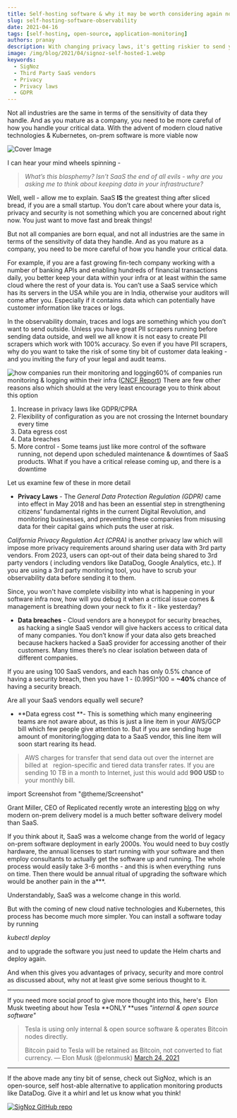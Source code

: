 ```yaml
---
title: Self-hosting software & why it may be worth considering again now
slug: self-hosting-software-observability
date: 2021-04-16
tags: [self-hosting, open-source, application-monitoring]
authors: pranay
description: With changing privacy laws, it's getting riskier to send your data to third party SaaS vendors. In the observability domain, traces and logs are something which you don't want to send outside. Let's find out why self-hosted software solutions are replacing SaaS providers now.
image: /img/blog/2021/04/signoz-self-hosted-1.webp
keywords:
  - SigNoz
  - Third Party SaaS vendors
  - Privacy
  - Privacy laws
  - GDPR
---
```


Not all industries are the same in terms of the sensitivity of data they handle. And as you mature as a company, you need to be more careful of how you handle your critical data. With the advent of modern cloud native technologies & Kubernetes, on-prem software is more viable now

<!--truncate-->

![Cover Image](/img/blog/2021/04/signoz-self-hosted-1.webp)

I can hear your mind wheels spinning -

> _What’s this blasphemy? Isn’t SaaS the end of all evils - why are you asking me to think about keeping data in your infrastructure?_

Well, well - allow me to explain. SaaS **IS** the greatest thing after sliced bread, if you are a small startup. You don’t care about where your data is, privacy and security is not something which you are concerned about right now. You just want to move fast and break things!

But not all companies are born equal, and not all industries are the same in terms of the sensitivity of data they handle. And as you mature as a company, you need to be more careful of how you handle your critical data.

For example, if you are a fast growing fin-tech company working with a number of banking APIs and enabling hundreds of financial transactions daily, you better keep your data within your infra or at least within the same cloud where the rest of your data is. You can’t use a SaaS service which has its servers in the USA while you are in India, otherwise your auditors will come after you. Especially if it contains data which can potentially have customer information like traces or logs.

In the observability domain, traces and logs are something which you don’t want to send outside. Unless you have great PII scrapers running before sending data outside, and well we all know it is not easy to create PII scrapers which work with 100% accuracy. So even if you have PII scrapers, why do you want to take the risk of some tiny bit of customer data leaking - and you inviting the fury of your legal and audit teams.

![how companies run their monitoring and logging](/img/blog/2021/04/onprem-monitoring-tracing.webp)60% of companies run monitoring & logging within their infra ([CNCF Report](https://www.cncf.io/wp-content/uploads/2020/11/CNCF_Survey_Report_2020.pdf))
There are few other reasons also which should at the very least encourage you to think about this option

1. Increase in privacy laws like GDPR/CPRA
2. Flexibility of configuration as you are not crossing the Internet boundary every time
3. Data egress cost
4. Data breaches
5. More control - Some teams just like more control of the software running, not depend upon scheduled maintenance & downtimes of SaaS products. What if you have a critical release coming up, and there is a downtime

Let us examine few of these in more detail

- **Privacy Laws** - The _General Data Protection Regulation (GDPR)_ came into effect in May 2018 and has been an essential step in strengthening citizens’ fundamental rights in the current Digital Revolution, and monitoring businesses, and preventing these companies from misusing data for their capital gains which puts the user at risk.

_California Privacy Regulation Act (CPRA)_ is another privacy law which will impose more privacy requirements around sharing user data with 3rd party vendors. From 2023, users can opt-out of their data being shared to 3rd party vendors ( including vendors like DataDog, Google Analytics, etc.). If you are using a 3rd party monitoring tool, you have to scrub your observability data before sending it to them.

Since, you won't have complete visibility into what is happening in your software infra now, how will you debug it when a critical issue comes & management is breathing down your neck to fix it - like yesterday?

- **Data breaches** - Cloud vendors are a honeypot for security breaches, as hacking a single SaaS vendor will give hackers access to critical data of many companies. You don’t know if your data also gets breached because hackers hacked a SaaS provider for accessing another of their customers. Many times there’s no clear isolation between data of different companies.

If you are using 100 SaaS vendors, and each has only 0.5% chance of having a security breach, then you have 1 - (0.995)^100 = **~40%** chance of having a security breach.

Are all your SaaS vendors equally well secure?

- **Data egress cost **- This is something which many engineering teams are not aware about, as this is just a line item in your AWS/GCP bill which few people give attention to. But if you are sending huge amount of monitoring/logging data to a SaaS vendor, this line item will soon start rearing its head.

> AWS charges for transfer that send data out over the internet are billed at   region-specific and tiered data transfer rates. If you are sending 10 TB in a month to Internet, just this would add **900 USD** to your monthly bill.

import Screenshot from "@theme/Screenshot"

<Screenshot
  alt="DataDog APM cost"
  height={500}
  src="/img/blog/2021/04/Screenshot-2021-04-16-at-7.01.00-PM.webp"
  title="AWS data transfer pricing"
  width={700}
/>

  Grant Miller, CEO of Replicated recently wrote an interesting [blog](https://techcrunch.com/2018/06/17/after-twenty-years-of-salesforce-what-marc-benioff-got-right-and-wrong-about-the-cloud/) on why modern on-prem delivery model is a much better software delivery model than SaaS.

If you think about it, SaaS was a welcome change from the world of legacy on-prem software deployment in early 2000s. You would need to buy costly hardware, the annual licenses to start running with your software and then employ consultants to actually get the software up and running. The whole process would easily take 3-6 months - and this is when everything  runs on time. Then there would be annual ritual of upgrading the software which would be another pain in the a\*\*\*.

Understandably, SaaS was a welcome change in this world.

But with the coming of new cloud native technologies and Kubernetes, this process has become much more simpler. You can install a software today by running

_kubectl deploy_

and to upgrade the software you just need to update the Helm charts and deploy again.

And when this gives you advantages of privacy, security and more control as discussed about, why not at least give some serious thought to it.

---

If you need more social proof to give more thought into this, here's  Elon Musk tweeting about how Tesla **ONLY **uses _"internal & open source software"_

> Tesla is using only internal & open source software & operates Bitcoin nodes directly.
>
> Bitcoin paid to Tesla will be retained as Bitcoin, not converted to fiat currency.
> &mdash; Elon Musk (@elonmusk) [March 24, 2021](https://twitter.com/elonmusk/status/1374619379929772034?ref_src=twsrc%5Etfw)

---

If the above made any tiny bit of sense, check out SigNoz, which is an open-source, self host-able alternative to application monitoring products like DataDog. Give it a whirl and let us know what you think!

[![SigNoz GitHub repo](/img/blog/common/signoz_github.webp)](https://github.com/SigNoz/signoz)
